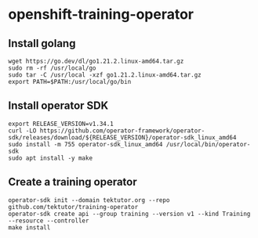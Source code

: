 # openshift-training-operator

## Install golang
```
wget https://go.dev/dl/go1.21.2.linux-amd64.tar.gz
sudo rm -rf /usr/local/go
sudo tar -C /usr/local -xzf go1.21.2.linux-amd64.tar.gz
export PATH=$PATH:/usr/local/go/bin
```

## Install operator SDK
```
export RELEASE_VERSION=v1.34.1
curl -LO https://github.com/operator-framework/operator-sdk/releases/download/${RELEASE_VERSION}/operator-sdk_linux_amd64
sudo install -m 755 operator-sdk_linux_amd64 /usr/local/bin/operator-sdk
sudo apt install -y make
```

## Create a training operator
```
operator-sdk init --domain tektutor.org --repo github.com/tektutor/training-operator
operator-sdk create api --group training --version v1 --kind Training --resource --controller
make install

```
